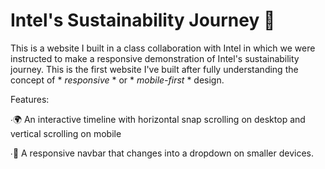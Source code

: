 # Intel's Sustainability Journey 🌿
This is a website I built in a class collaboration with Intel in which we were instructed to make a responsive demonstration of Intel's sustainability journey. This is the first website I've built after fully understanding the concept of * *responsive* * or * *mobile-first* * design.

Features:

∙🌍 An interactive timeline with horizontal snap scrolling on desktop and vertical scrolling on mobile

∙🧭 A responsive navbar that changes into a dropdown on smaller devices.
